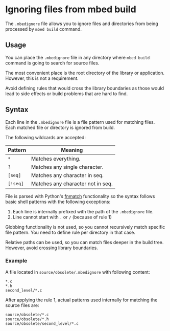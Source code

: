 # Ignoring files from mbed build

The `.mbedignore` file allows you to ignore files and directories from being processed by `mbed build` command.

## Usage
You can place the `.mbedignore` file in any directory where `mbed build` command is going to search for source files.

The most convenient place is the root directory of the library or application. However, this is not a requirement.

Avoid defining rules that would cross the library boundaries as those would lead to side effects or build problems that are hard to find.

## Syntax

Each line in the `.mbedignore` file is a file pattern used for matching files. Each matched file or directory is ignored from build.

The following wildcards are accepted:

|Pattern | Meaning|
|--------|--------|
| `*` | Matches everything. |
| `?` | Matches any single character. |
| `[seq]` | Matches any character in seq. |
| `[!seq]` | Matches any character not in seq. |

File is parsed with Python's [fnmatch](https://docs.python.org/2/library/fnmatch.html) functionality so the syntax follows basic shell patterns with the following exceptions:

1. Each line is internally prefixed with the path of the `.mbedignore` file.
2. Line cannot start with `.` or `/` (because of rule 1)

Globbing functionality is not used, so you cannot recursively match specific file pattern. You need to define rule per directory in that case.

Relative paths can be used, so you can match files deeper in the build tree. However, avoid crossing library boundaries.

### Example
A file located in `source/obsolete/.mbedignore` with following content:

```
*.c
*.h
second_level/*.c
```

After applying the rule 1, actual patterns used internally for matching the source files are:

```
source/obsolete/*.c
source/obsolete/*.h
source/obsolete/second_level/*.c
```
